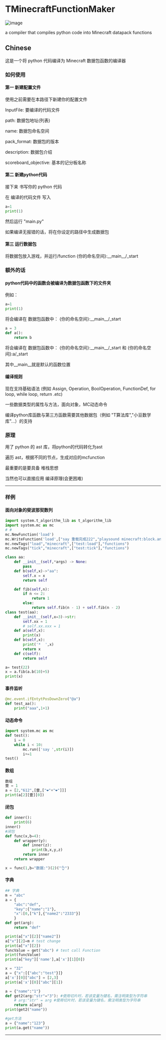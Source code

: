 # TMinecraftFunctionMaker

![image](封面.png)

a compiler that compiles python code into Minecraft datapack functions

## Chinese

这是一个将 python 代码编译为 Minecraft 数据包函数的编译器

### 如何使用

#### 第一 新建配置文件

使用之前需要在本路径下新建你的配置文件

InputFile: 要编译的代码文件

path: 数据包地址(列表)

name: 数据包命名空间

pack_format: 数据包的版本

description: 数据包介绍

scoreboard_objective: 基本的记分板名称

#### 第二 新建python代码

接下来 书写你的 python 代码

在 编译的代码文件 写入

```python
a=1
print(1)
```

然后运行 "main.py"

如果编译无报错的话，将在你设定的路径中生成数据包

#### 第三 运行数据包

将数据包放入游戏，并运行/function {你的命名空间}:\_\_main\_\_/_start

### 额外的话

#### python代码中的函数会被编译为数据包函数下的文件夹

例如：

```python
a=1
print(1)
```

将会编译在 数据包函数中： {你的命名空间}:\_\_main\_\_/_start

```python
a = 3
def a():
    return b
```

将会编译在 数据包函数中： {你的命名空间}:\_\_main\_\_/_start 和 {你的命名空间}:a/_start

其中\_\_main\_\_就是默认的函数位置

#### 编译规则

现在支持基础语法 (例如 Assign, Operation, BoolOperation, FunctionDef, for loop, while loop, return .etc)

一些数据类型的属性与方法，面向对象，MC动态命令

编译python库函数与第三方函数需要其他数据包（例如 "T算法库","小豆数学库"...）的支持

### 原理

用了 python 的 ast 库，将python的代码转化为ast

遍历 ast，根据不同的节点，生成对应的mcfunction

最重要的是要具备 堆栈思想

当然也可以直接应用 编译原理(会更困难)

---

### 样例

#### 面向对象的斐波那契数列

```python
import system.t_algorithm_lib as t_algorithm_lib
import system.mc as mc
# #
mc.NewFunction('load')
mc.WriteFunction('load',["say 重载完成222","playsound minecraft:block.anvil.land voice @a ~ ~ ~ 2 2"])
mc.newTags("load","minecraft",["test:load"],"functions")
mc.newTags("tick","minecraft",["test:tick"],"functions")

class aa:
    def __init__(self,*args) -> None:
        pass
    def b(self,x)->"aa":
        self.x = x
        return self

    def fib(self,n):
        if n <= 2:
            return 1
        else:
            return self.fib(n - 1) + self.fib(n - 2)
class test(aa):
    def __init__(self,x=3)->str:
        self.xx = 1
        # self.xx.xxx = 1
    def a(self,x):
        print(x)
    def b(self,x):
        print('*  ',x)
        return x
    def c(self):
        return self

a= test(22)
x = a.fib(a.b(10)+5)
print(x)
```

#### 事件监听

```python
@mc.event.ifEntytPosDownZero("@a")
def test_aa():
    print("aaa",1+1)
```

#### 动态命令

```python
import system.mc as mc
def test():
    i = 0
    while i < 10:
        mc.run(['say ',str(i)])
        i+=1
test()
```

#### 数组

```python
数组
壹 = 1
a = [2,"612",[壹,["❤"+"❤"]]]
print(a[2][壹][0])
```

#### 闭包

```python
def inner():
    print(6)
inner()
#闭包
def func(x,b=4):
    def wrapper(y):
        def inner(z):
            print(b,x,y,z)
        return inner
    return wrapper

x = func(1,b="数据:")(2)("👌")
```

#### 字典

```python
## 字典
m = "abc"
a = {
    "abc":"def",
    "key":{"name":"1"},
    "x":[0,["k"],{"name2":"2333"}]
    }
def get(arg):
    return "def"

print(a["x"][2]["name2"])
a["x"][2]=m # test change
print(a["x"][2])
funcValue = get("abc") # test call Function
print(funcValue)
print(a["key"]['name'],a['x'][1][0])

x = "32"
a = {"x":[{"abc":"test"}]}
a['x'][0]["abc"] = [2,3]
print(a['x'][0]["abc"][1])

a = {"name":"1"}
def get2(arg:"str"="3"): #使用切片时，若该变量为键名，需注明类型为字符串
    # arg:"str" = arg #使用切片时，若该变量为键名，需注明类型为字符串
    return a[arg]
print(get2("name"))

#get方法
a = {"name":"123"}
print(a.get("name"))
```

---
